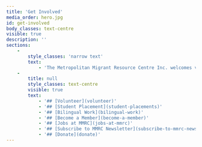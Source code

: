 ```yaml
---
title: 'Get Involved'
media_order: hero.jpg
id: get-involved
body_classes: text-centre
visible: true
description: ''
sections:
    -
        style_classes: 'narrow text'
        text:
            - 'The Metropolitan Migrant Resource Centre Inc. welcomes volunteers, bilingual workers and students. We have employment opportunities or you can take advantage of our membership program or make a teax deductable donation.'
    -
        title: null
        style_classes: text-centre
        visible: true
        text:
            - '## [Volunteer](volunteer)'
            - '## [Student Placement](student-placements)'
            - '## [Bilingual Work](bilingual-work)'
            - '## [Become a Member](become-a-member)'
            - '## [Jobs at MMRC](jobs-at-mmrc)'
            - '## [Subscribe to MMRC Newsletter](subscribe-to-mmrc-newsletter)'
            - '## [Donate](donate)'
---
```


